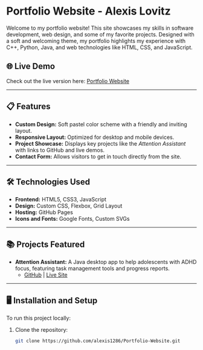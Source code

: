 #  Portfolio Website - Alexis Lovitz 

Welcome to my portfolio website! This site showcases my skills in software development, web design, and some of my favorite projects. Designed with a soft and welcoming theme, my portfolio highlights my experience with C++, Python, Java, and web technologies like HTML, CSS, and JavaScript.

## 🌐 Live Demo
Check out the live version here: [Portfolio Website](https://alexis1286.github.io/Portfolio-Website/)

---

## 📋 Features
- **Custom Design:** Soft pastel color scheme with a friendly and inviting layout.
- **Responsive Layout:** Optimized for desktop and mobile devices.
- **Project Showcase:** Displays key projects like the *Attention Assistant* with links to GitHub and live demos.
- **Contact Form:** Allows visitors to get in touch directly from the site.

---

## 🛠 Technologies Used
- **Frontend:** HTML5, CSS3, JavaScript  
- **Design:** Custom CSS, Flexbox, Grid Layout  
- **Hosting:** GitHub Pages  
- **Icons and Fonts:** Google Fonts, Custom SVGs

---

## 📚 Projects Featured
- **Attention Assistant:** A Java desktop app to help adolescents with ADHD focus, featuring task management tools and progress reports.  
  - [GitHub](https://github.com/alexis1286/AttentionAssistant) | [Live Site](https://www.cs.odu.edu/~cpi/old/411/coppers22/)

---

## 🖥 Installation and Setup
To run this project locally:
1. Clone the repository:
   ```bash
   git clone https://github.com/alexis1286/Portfolio-Website.git
